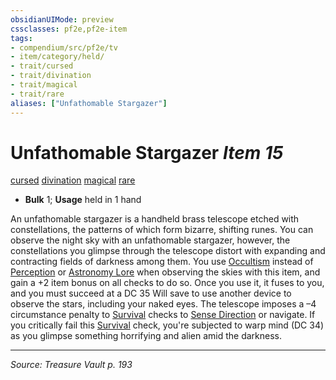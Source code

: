 ```yaml
---
obsidianUIMode: preview
cssclasses: pf2e,pf2e-item
tags:
- compendium/src/pf2e/tv
- item/category/held/
- trait/cursed
- trait/divination
- trait/magical
- trait/rare
aliases: ["Unfathomable Stargazer"]
---
```

# Unfathomable Stargazer *Item 15*  
[cursed](rules/traits/cursed-gmg.md "Cursed Item Trait")  [divination](rules/traits/divination.md "Divination School Trait")  [magical](rules/traits/magical.md "Magical Item Trait")  [rare](rules/traits/rare.md "Rare Rarity Trait")  

- **Bulk** 1; **Usage** held in 1 hand

An unfathomable stargazer is a handheld brass telescope etched with constellations, the patterns of which form bizarre, shifting runes. You can observe the night sky with an unfathomable stargazer, however, the constellations you glimpse through the telescope distort with expanding and contracting fields of darkness among them. You use [Occultism](compendium/skills.md#Occultism) instead of [Perception](compendium/skills.md#Perception) or [Astronomy Lore](compendium/skills.md#Lore) when observing the skies with this item, and gain a +2 item bonus on all checks to do so. Once you use it, it fuses to you, and you must succeed at a DC 35 Will save to use another device to observe the stars, including your naked eyes. The telescope imposes a –4 circumstance penalty to [Survival](compendium/skills.md#Survival) checks to [Sense Direction](rules/actions/sense-direction.md) or navigate. If you critically fail this [Survival](compendium/skills.md#Survival) check, you're subjected to warp mind (DC 34) as you glimpse something horrifying and alien amid the darkness.


---
*Source: Treasure Vault p. 193*